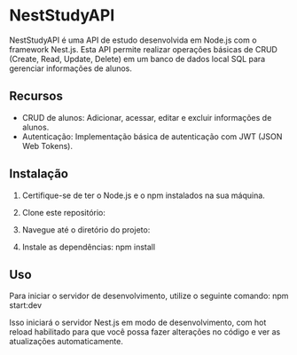# NestStudyAPI

NestStudyAPI é uma API de estudo desenvolvida em Node.js com o framework Nest.js. Esta API permite realizar operações básicas de CRUD (Create, Read, Update, Delete) em um banco de dados local SQL para gerenciar informações de alunos.

## Recursos

- CRUD de alunos: Adicionar, acessar, editar e excluir informações de alunos.
- Autenticação: Implementação básica de autenticação com JWT (JSON Web Tokens).

## Instalação

1. Certifique-se de ter o Node.js e o npm instalados na sua máquina.
2. Clone este repositório:


3. Navegue até o diretório do projeto:


4. Instale as dependências: npm install


## Uso

Para iniciar o servidor de desenvolvimento, utilize o seguinte comando: npm start:dev


Isso iniciará o servidor Nest.js em modo de desenvolvimento, com hot reload habilitado para que você possa fazer alterações no código e ver as atualizações automaticamente.